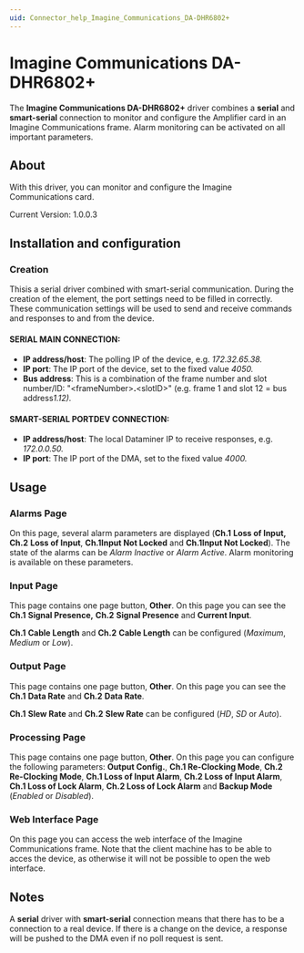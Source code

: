 ```yaml
---
uid: Connector_help_Imagine_Communications_DA-DHR6802+
---
```


# Imagine Communications DA-DHR6802+

The **Imagine Communications DA-DHR6802+** driver combines a **serial** and **smart-serial** connection to monitor and configure the Amplifier card in an Imagine Communications frame. Alarm monitoring can be activated on all important parameters.

## About

With this driver, you can monitor and configure the Imagine Communications card.

Current Version: 1.0.0.3

## Installation and configuration

### Creation

Thisis a serial driver combined with smart-serial communication. During the creation of the element, the port settings need to be filled in correctly. These communication settings will be used to send and receive commands and responses to and from the device.

#### SERIAL MAIN CONNECTION:

- **IP address/host**: The polling IP of the device, e.g. *172.32.65.38.*
- **IP port**: The IP port of the device, set to the fixed value *4050.*
- **Bus address**: This is a combination of the frame number and slot number/ID: "\<frameNumber\>**.**\<slotID\>" (e.g. frame 1 and slot 12 = bus address*1.12).*

#### SMART-SERIAL PORTDEV CONNECTION:

- **IP address/host**: The local Dataminer IP to receive responses, e.g. *172.0.0.50.*
- **IP port**: The IP port of the DMA, set to the fixed value *4000.*

## Usage

### Alarms Page

On this page, several alarm parameters are displayed (**Ch.1** **Loss of Input,** **Ch.2** **Loss of Input**, **Ch.1Input Not Locked** and **Ch.1Input Not Locked**). The state of the alarms can be *Alarm Inactive* or *Alarm Active*. Alarm monitoring is available on these parameters.

### Input Page

This page contains one page button, **Other**. On this page you can see the **Ch.1** **Signal Presence,** **Ch.2** **Signal Presence** and **Current Input**.

**Ch.1** **Cable Length** and **Ch.2** **Cable Length** can be configured (*Maximum*, *Medium* or *Low*).

### Output Page

This page contains one page button, **Other**. On this page you can see the **Ch.1** **Data Rate** and **Ch.2** **Data Rate**.

**Ch.1** **Slew Rate** and **Ch.2** **Slew Rate** can be configured (*HD*, *SD* or *Auto*).

### Processing Page

This page contains one page button, **Other**. On this page you can configure the following parameters: **Output Config.**, **Ch.1 Re-Clocking Mode**, **Ch.2 Re-Clocking Mode**, **Ch.1 Loss of Input Alarm**, **Ch.2 Loss of Input Alarm**, **Ch.1 Loss of Lock Alarm**, **Ch.2 Loss of Lock Alarm** and **Backup Mode** (*Enabled* or *Disabled*).

### Web Interface Page

On this page you can access the web interface of the Imagine Communications frame. Note that the client machine has to be able to acces the device, as otherwise it will not be possible to open the web interface.

## Notes

A **serial** driver with **smart-serial** connection means that there has to be a connection to a real device. If there is a change on the device, a response will be pushed to the DMA even if no poll request is sent.
